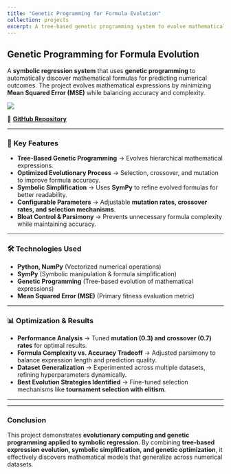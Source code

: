 ```yaml
---
title: "Genetic Programming for Formula Evolution"
collection: projects
excerpt: A tree-based genetic programming system to evolve mathematical formulas that predict outcomes from numerical datasets. <br/><br/> ![](/images/genetic_programming/coverpic.png)
---
```


## Genetic Programming for Formula Evolution
A **symbolic regression system** that uses **genetic programming** to automatically discover mathematical formulas for predicting numerical outcomes. The project evolves mathematical expressions by minimizing **Mean Squared Error (MSE)** while balancing accuracy and complexity.

![](/images/genetic_programming/coverpic.png)

📌 **[GitHub Repository](https://github.com/MelDashti/CI2024_project-work)**  

---

### 🔹 **Key Features**
- **Tree-Based Genetic Programming** → Evolves hierarchical mathematical expressions.
- **Optimized Evolutionary Process** → Selection, crossover, and mutation to improve formula accuracy.
- **Symbolic Simplification** → Uses **SymPy** to refine evolved formulas for better readability.
- **Configurable Parameters** → Adjustable **mutation rates, crossover rates, and selection mechanisms**.
- **Bloat Control & Parsimony** → Prevents unnecessary formula complexity while maintaining accuracy.

---

### 🛠 **Technologies Used**
- **Python, NumPy** (Vectorized numerical operations)  
- **SymPy** (Symbolic manipulation & formula simplification)  
- **Genetic Programming** (Tree-based evolution of mathematical expressions)  
- **Mean Squared Error (MSE)** (Primary fitness evaluation metric)  

---

### 📊 **Optimization & Results**
- **Performance Analysis** → Tuned **mutation (0.3) and crossover (0.7) rates** for optimal results.
- **Formula Complexity vs. Accuracy Tradeoff** → Adjusted parsimony to balance expression length and prediction quality.
- **Dataset Generalization** → Experimented across multiple datasets, refining hyperparameters dynamically.
- **Best Evolution Strategies Identified** → Fine-tuned selection mechanisms like **tournament selection with elitism**.

---

---

### **Conclusion**
This project demonstrates **evolutionary computing and genetic programming applied to symbolic regression**. By combining **tree-based expression evolution, symbolic simplification, and genetic optimization**, it effectively discovers mathematical models that generalize across numerical datasets.
